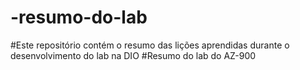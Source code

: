 # -resumo-do-lab
#Este repositório contém o resumo das lições aprendidas durante o desenvolvimento do lab na DIO
#Resumo do lab do AZ-900
